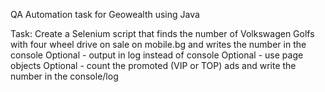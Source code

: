 QA Automation task for Geowealth using Java

Task: Create a Selenium script that finds the number of Volkswagen Golfs with four wheel drive on sale on mobile.bg and writes the number in the console
 Optional - output in log instead of console
 Optional - use page objects
 Optional - count the promoted (VIP or TOP) ads and write the number in the console/log
